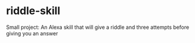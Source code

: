# riddle-skill
Small project: An Alexa skill that will give a riddle and three attempts before giving you an answer
